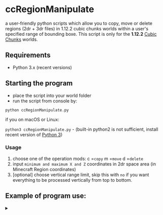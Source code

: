 # ccRegionManipulate
a user-friendly python scripts which allow you to copy, move or delete regions (2dr + 3dr files) in 1.12.2 cubic chunks worlds within a user's specified range of bounding boxe. 
This script is only for the __1.12.2__ [Cubic Chunks](https://github.com/OpenCubicChunks/CubicChunks) worlds.

## Requirements
- Python 3.x (recent versions)


## Starting the program
- place the script into your world folder
- run the script from console by:

```python ccRegionManipulate.py```

if you on macOS or Linux:

```python3 ccRegionManipulate.py``` - (built-in python2 is not sufficient, install recent version of [Python 3](https://www.python.org/))

### Usage
1. choose one of the operation mods:
c =`copy` 
m =`move` 
d =`delete`
2. input `minimum and maximum X and Z` coordinates in 2dr space area (in Minecraft Region coordinates)
3. [optional] choose vertical range limit, skip this with `no` if you want everything to be processed vertically from top to bottom.

##  Example of program use:
<details> <summary></summary> 

  ```
user$ python3 /users/username/minecraft/New World/ccRegionManipulate_mc1.12.2.py 
================================================================================
ccRegionManipulate for Cubic Chunks 1.12.2.
Copy, move or delete Minecraft regions in specific range.
to use this program, please put this script into your world folder
Make sure you have backups before doing anything!
You might need to fix the light using cc worldfixer after some operations.
================================================================================
Possible operation modes:
'c' = copy regions | 'm' = move regions | 'd' = delete regions
Choose an operation mode: c
'copy' mode was selected.
--------------------------------------------------------------------------------
Input coordinates in 2dr space (Minecraft region coordinates):
min x: 20
max x: 200
min z: 10
max z: 300
The bounding box is '181x291' large in 2dr space
--------------------------------------------------------------------------------
[optional]: Do you want to set vertical range in 3dr (cube) space? (n/y)
(if you don't, all cubes vertically will be processed) n
Vertical range limit was not set
--------------------------------------------------------------------------------
Total number of 2dr files to be processed: 241
Total number of 3dr files to be processed: 1670
--------------------------------------------------------------------------------
--------------------------------------------------------------------------------
The copy operation will be executed in '/users/username/minecraft/New World/'
Do you want to start the copy process? (y/n) n

```
</details>
